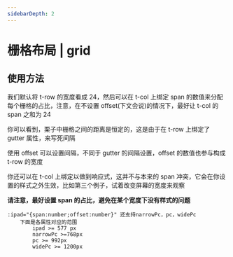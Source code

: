 ```yaml
---
sidebarDepth: 2
---
```

# 栅格布局 | grid

## 使用方法

我们默认将 t-row 的宽度看成 24，然后可以在 t-col 上绑定 span 的数值来分配每个栅格的占比，注意，在不设置 offset(下文会说)的情况下，最好让 t-col 的 span 之和为 24

你可以看到，栗子中栅格之间的距离是恒定的，这是由于在 t-row 上绑定了 gutter 属性，来写死间隔

使用 offset 可以设置间隔，不同于 gutter 的间隔设置，offset 的数值也参与构成 t-row 的宽度

你还可以在 t-col 上绑定以做到响应式，这并不与本来的 span 冲突，它会在你设置的样式之外生效，比如第三个例子，试着改变屏幕的宽度来观察

<strong>请注意，最好设置 span 的占比，避免在某个宽度下没有样式的问题</strong>

```
:ipad="{span:number;offset:number}" 还支持narrowPc，pc，widePc 
    下面是各属性对应的范围
        ipad >= 577 px
        narrowPc >=768px
        pc >= 992px
        widePc >= 1200px
```

<ClientOnly>
<grid-demos></grid-demos>
</ClientOnly>